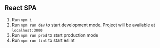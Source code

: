 ## React SPA

1. Run `npm i`
2. Run `npm run dev` to start development mode. Project will be available at `localhost:3000`
3. Run `npm run prod` to start production mode
4. Run `npm run lint` to start eslint
